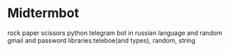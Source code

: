 # Midtermbot
rock paper scissors python telegram bot in russian language and random gmail and password
libraries:teleboе(and types), random, string
